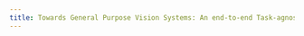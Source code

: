 ```yaml
---
title: Towards General Purpose Vision Systems: An end-to-end Task-agnostic Vision-Language Architecture
---
```

